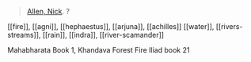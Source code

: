> [Allen, Nick](allen-n.md). ?

[[fire]], [[agni]], [[hephaestus]], [[arjuna]], [[achilles]]
[[water]], [[rivers-streams]], [[rain]], [[indra]], [[river-scamander]]

Mahabharata Book 1, Khandava Forest Fire
Iliad book 21